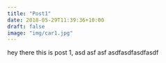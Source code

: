 ```yaml
---
title: "Post1"
date: 2018-05-29T11:39:36+10:00
draft: false
image: "img/car1.jpg"
---
```

hey there this is post 1, asd
asf
asf
asdfasdfasdfasdf
